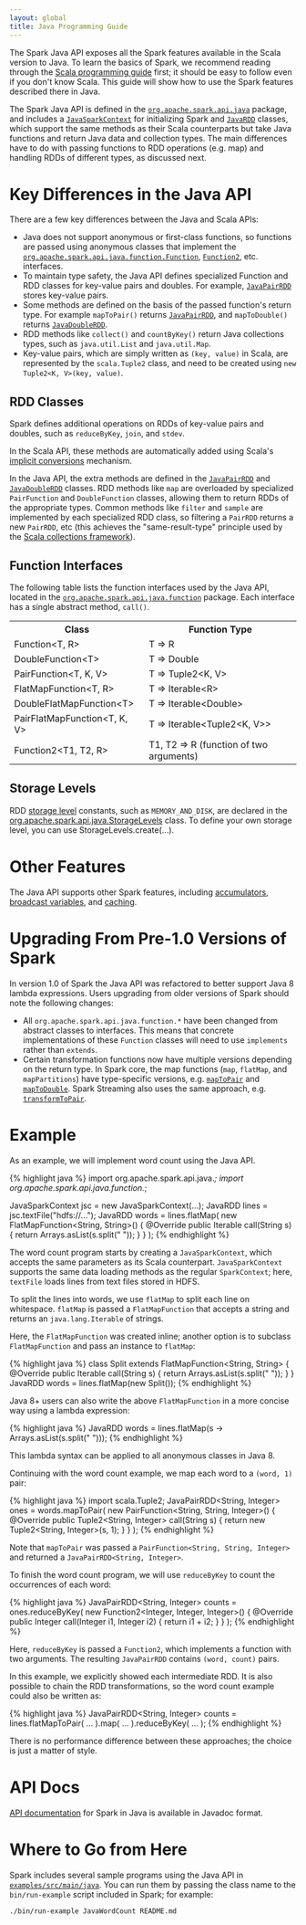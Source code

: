 ```yaml
---
layout: global
title: Java Programming Guide
---
```


The Spark Java API exposes all the Spark features available in the Scala version to Java.
To learn the basics of Spark, we recommend reading through the
[Scala programming guide](programming-guide.html) first; it should be
easy to follow even if you don't know Scala.
This guide will show how to use the Spark features described there in Java.

The Spark Java API is defined in the
[`org.apache.spark.api.java`](api/java/index.html?org/apache/spark/api/java/package-summary.html) package, and includes
a [`JavaSparkContext`](api/java/index.html?org/apache/spark/api/java/JavaSparkContext.html) for
initializing Spark and [`JavaRDD`](api/java/index.html?org/apache/spark/api/java/JavaRDD.html) classes,
which support the same methods as their Scala counterparts but take Java functions and return
Java data and collection types. The main differences have to do with passing functions to RDD
operations (e.g. map) and handling RDDs of different types, as discussed next.

# Key Differences in the Java API

There are a few key differences between the Java and Scala APIs:

* Java does not support anonymous or first-class functions, so functions are passed
  using anonymous classes that implement the
  [`org.apache.spark.api.java.function.Function`](api/java/index.html?org/apache/spark/api/java/function/Function.html),
  [`Function2`](api/java/index.html?org/apache/spark/api/java/function/Function2.html), etc.
  interfaces.
* To maintain type safety, the Java API defines specialized Function and RDD
  classes for key-value pairs and doubles. For example, 
  [`JavaPairRDD`](api/java/index.html?org/apache/spark/api/java/JavaPairRDD.html)
  stores key-value pairs.
* Some methods are defined on the basis of the passed function's return type.
  For example `mapToPair()` returns
  [`JavaPairRDD`](api/java/index.html?org/apache/spark/api/java/JavaPairRDD.html),
  and `mapToDouble()` returns
  [`JavaDoubleRDD`](api/java/index.html?org/apache/spark/api/java/JavaDoubleRDD.html).
* RDD methods like `collect()` and `countByKey()` return Java collections types,
  such as `java.util.List` and `java.util.Map`.
* Key-value pairs, which are simply written as `(key, value)` in Scala, are represented
  by the `scala.Tuple2` class, and need to be created using `new Tuple2<K, V>(key, value)`.

## RDD Classes

Spark defines additional operations on RDDs of key-value pairs and doubles, such
as `reduceByKey`, `join`, and `stdev`.

In the Scala API, these methods are automatically added using Scala's
[implicit conversions](http://www.scala-lang.org/node/130) mechanism.

In the Java API, the extra methods are defined in the
[`JavaPairRDD`](api/java/index.html?org/apache/spark/api/java/JavaPairRDD.html)
and [`JavaDoubleRDD`](api/java/index.html?org/apache/spark/api/java/JavaDoubleRDD.html)
classes.  RDD methods like `map` are overloaded by specialized `PairFunction`
and `DoubleFunction` classes, allowing them to return RDDs of the appropriate
types.  Common methods like `filter` and `sample` are implemented by
each specialized RDD class, so filtering a `PairRDD` returns a new `PairRDD`,
etc (this achieves the "same-result-type" principle used by the [Scala collections
framework](http://docs.scala-lang.org/overviews/core/architecture-of-scala-collections.html)).

## Function Interfaces

The following table lists the function interfaces used by the Java API, located in the
[`org.apache.spark.api.java.function`](api/java/index.html?org/apache/spark/api/java/function/package-summary.html)
package. Each interface has a single abstract method, `call()`.

<table class="table">
<tr><th>Class</th><th>Function Type</th></tr>

<tr><td>Function&lt;T, R&gt;</td><td>T =&gt; R </td></tr>
<tr><td>DoubleFunction&lt;T&gt;</td><td>T =&gt; Double </td></tr>
<tr><td>PairFunction&lt;T, K, V&gt;</td><td>T =&gt; Tuple2&lt;K, V&gt; </td></tr>

<tr><td>FlatMapFunction&lt;T, R&gt;</td><td>T =&gt; Iterable&lt;R&gt; </td></tr>
<tr><td>DoubleFlatMapFunction&lt;T&gt;</td><td>T =&gt; Iterable&lt;Double&gt; </td></tr>
<tr><td>PairFlatMapFunction&lt;T, K, V&gt;</td><td>T =&gt; Iterable&lt;Tuple2&lt;K, V&gt;&gt; </td></tr>

<tr><td>Function2&lt;T1, T2, R&gt;</td><td>T1, T2 =&gt; R (function of two arguments)</td></tr>
</table>

## Storage Levels

RDD [storage level](programming-guide.html#rdd-persistence) constants, such as `MEMORY_AND_DISK`, are
declared in the [org.apache.spark.api.java.StorageLevels](api/java/index.html?org/apache/spark/api/java/StorageLevels.html) class. To
define your own storage level, you can use StorageLevels.create(...). 

# Other Features

The Java API supports other Spark features, including
[accumulators](programming-guide.html#accumulators),
[broadcast variables](programming-guide.html#broadcast-variables), and
[caching](programming-guide.html#rdd-persistence).

# Upgrading From Pre-1.0 Versions of Spark

In version 1.0 of Spark the Java API was refactored to better support Java 8
lambda expressions. Users upgrading from older versions of Spark should note
the following changes:

* All `org.apache.spark.api.java.function.*` have been changed from abstract
  classes to interfaces. This means that concrete implementations of these 
  `Function` classes will need to use `implements` rather than `extends`.
* Certain transformation functions now have multiple versions depending
  on the return type. In Spark core, the map functions (`map`, `flatMap`, and
  `mapPartitions`) have type-specific versions, e.g.
  [`mapToPair`](api/java/org/apache/spark/api/java/JavaRDDLike.html#mapToPair(org.apache.spark.api.java.function.PairFunction))
  and [`mapToDouble`](api/java/org/apache/spark/api/java/JavaRDDLike.html#mapToDouble(org.apache.spark.api.java.function.DoubleFunction)).
  Spark Streaming also uses the same approach, e.g. [`transformToPair`](api/java/org/apache/spark/streaming/api/java/JavaDStreamLike.html#transformToPair(org.apache.spark.api.java.function.Function)).

# Example

As an example, we will implement word count using the Java API.

{% highlight java %}
import org.apache.spark.api.java.*;
import org.apache.spark.api.java.function.*;

JavaSparkContext jsc = new JavaSparkContext(...);
JavaRDD<String> lines = jsc.textFile("hdfs://...");
JavaRDD<String> words = lines.flatMap(
  new FlatMapFunction<String, String>() {
    @Override public Iterable<String> call(String s) {
      return Arrays.asList(s.split(" "));
    }
  }
);
{% endhighlight %}

The word count program starts by creating a `JavaSparkContext`, which accepts
the same parameters as its Scala counterpart.  `JavaSparkContext` supports the
same data loading methods as the regular `SparkContext`; here, `textFile`
loads lines from text files stored in HDFS.

To split the lines into words, we use `flatMap` to split each line on
whitespace.  `flatMap` is passed a `FlatMapFunction` that accepts a string and
returns an `java.lang.Iterable` of strings.

Here, the `FlatMapFunction` was created inline; another option is to subclass
`FlatMapFunction` and pass an instance to `flatMap`:

{% highlight java %}
class Split extends FlatMapFunction<String, String> {
  @Override public Iterable<String> call(String s) {
    return Arrays.asList(s.split(" "));
  }
}
JavaRDD<String> words = lines.flatMap(new Split());
{% endhighlight %}

Java 8+ users can also write the above `FlatMapFunction` in a more concise way using 
a lambda expression:

{% highlight java %}
JavaRDD<String> words = lines.flatMap(s -> Arrays.asList(s.split(" ")));
{% endhighlight %}

This lambda syntax can be applied to all anonymous classes in Java 8.

Continuing with the word count example, we map each word to a `(word, 1)` pair:

{% highlight java %}
import scala.Tuple2;
JavaPairRDD<String, Integer> ones = words.mapToPair(
  new PairFunction<String, String, Integer>() {
    @Override public Tuple2<String, Integer> call(String s) {
      return new Tuple2<String, Integer>(s, 1);
    }
  }
);
{% endhighlight %}

Note that `mapToPair` was passed a `PairFunction<String, String, Integer>` and
returned a `JavaPairRDD<String, Integer>`.

To finish the word count program, we will use `reduceByKey` to count the
occurrences of each word:

{% highlight java %}
JavaPairRDD<String, Integer> counts = ones.reduceByKey(
  new Function2<Integer, Integer, Integer>() {
    @Override public Integer call(Integer i1, Integer i2) {
      return i1 + i2;
    }
  }
);
{% endhighlight %}

Here, `reduceByKey` is passed a `Function2`, which implements a function with
two arguments.  The resulting `JavaPairRDD` contains `(word, count)` pairs.

In this example, we explicitly showed each intermediate RDD.  It is also
possible to chain the RDD transformations, so the word count example could also
be written as:

{% highlight java %}
JavaPairRDD<String, Integer> counts = lines.flatMapToPair(
    ...
  ).map(
    ...
  ).reduceByKey(
    ...
  );
{% endhighlight %}

There is no performance difference between these approaches; the choice is
just a matter of style.

# API Docs

[API documentation](api/java/index.html) for Spark in Java is available in Javadoc format.

# Where to Go from Here

Spark includes several sample programs using the Java API in
[`examples/src/main/java`](https://github.com/apache/spark/tree/master/examples/src/main/java/org/apache/spark/examples).  You can run them by passing the class name to the
`bin/run-example` script included in Spark; for example:

    ./bin/run-example JavaWordCount README.md
